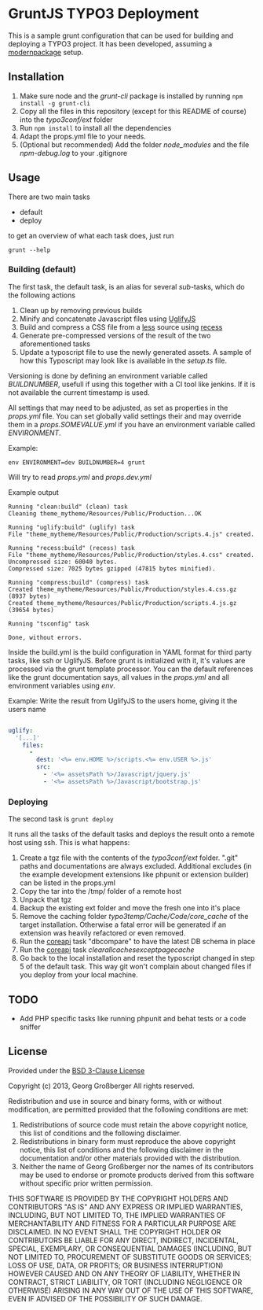 # GruntJS TYPO3 Deployment

This is a sample grunt configuration that can be used for building and deploying a TYPO3 project. It has been developed, assuming a [modernpackage](http://github.com/georgringer/modernpackage) setup.

## Installation

1. Make sure node and the *grunt-cli* package is installed by running `npm install -g grunt-cli`
2. Copy all the files in this repository (except for this README of course) into the *typo3conf/ext* folder
3. Run `npm install` to install all the dependencies
4. Adapt the props.yml file to your needs.
5. (Optional but recommended) Add the folder *node_modules* and the file *npm-debug.log* to your .gitignore

## Usage

There are two main tasks

* default
* deploy

to get an overview of what each task does, just run

    grunt --help

### Building (default)

The first task, the default task, is an alias for several *sub*-tasks, which do the following actions

1. Clean up by removing previous builds
2. Minify and concatenate Javascript files using [UglifyJS](http://github.com/mishoo/UglifyJS2)
3. Build and compress a CSS file from a [less](http://lesscss.org) source using [recess](https://github.com/twitter/recess)
4. Generate pre-compressed versions of the result of the two aforementioned tasks
5. Update a typoscript file to use the newly generated assets. A sample of how this Typoscript may look like is available in the *setup.ts* file.

Versioning is done by defining an environment variable called *BUILDNUMBER*, usefull if using this together with a CI tool like jenkins. If it is not available the current timestamp is used.

All settings that may need to be adjusted, as set as properties in the *props.yml* file. You can set globally valid settings their and may override them in a *props.SOMEVALUE.yml* if you have an environment variable called *ENVIRONMENT*.

Example:

    env ENVIRONMENT=dev BUILDNUMBER=4 grunt

Will try to read *props.yml* and *props.dev.yml*

Example output

    Running "clean:build" (clean) task
    Cleaning theme_mytheme/Resources/Public/Production...OK

    Running "uglify:build" (uglify) task
    File "theme_mytheme/Resources/Public/Production/scripts.4.js" created.

    Running "recess:build" (recess) task
    File "theme_mytheme/Resources/Public/Production/styles.4.css" created.
    Uncompressed size: 60040 bytes.
    Compressed size: 7025 bytes gzipped (47815 bytes minified).

    Running "compress:build" (compress) task
    Created theme_mytheme/Resources/Public/Production/styles.4.css.gz (8937 bytes)
    Created theme_mytheme/Resources/Public/Production/scripts.4.js.gz (39654 bytes)

    Running "tsconfig" task

    Done, without errors.

Inside the build.yml is the build configuration in YAML format for third party tasks, like ssh or UglifyJS. Before grunt is initialized with it, it's values are processed via the grunt template processor. You can the default references like the grunt documentation says, all values in the *props.yml* and all environment variables using *env*.

Example:
Write the result from UglifyJS to the users home, giving it the users name

```yaml

uglify:
  '[...]'
    files:
      -
        dest: '<%= env.HOME %>/scripts.<%= env.USER %>.js'
        src:
          - '<%= assetsPath %>/Javascript/jquery.js'
          - '<%= assetsPath %>/Javascript/bootstrap.js'

```

### Deploying

The second task is `grunt deploy`

It runs all the tasks of the default tasks and deploys the result onto a remote host using ssh. This is what happens:

1. Create a tgz file with the contents of the *typo3conf/ext* folder. ".git" paths and documentations are always excluded. Additional excludes (in the example development extensions like phpunit or extension builder) can be listed in the props.yml
2. Copy the tar into the /tmp/ folder of a remote host
3. Unpack that tgz
4. Backup the existing ext folder and move the fresh one into it's place
5. Remove the caching folder *typo3temp/Cache/Code/core_cache* of the target installation. Otherwise a fatal error will be generated if an extension was heavily refactored or even removed.
6. Run the [coreapi](https://github.com/etobi/ext-coreapi) task "dbcompare" to have the latest DB schema in place
7. Run the [coreapi](https://github.com/etobi/ext-coreapi) task *clearallcachesexceptpagecache*
8. Go back to the local installation and reset the typoscript changed in step 5 of the default task. This way git won't complain about changed files if you deploy from your local machine.

## TODO

* Add PHP specific tasks like running phpunit and behat tests or a code sniffer

## License

Provided under the [BSD 3-Clause License](http://opensource.org/licenses/BSD-3-Clause)

Copyright (c) 2013, Georg Großberger
All rights reserved.

Redistribution and use in source and binary forms, with or without modification, are permitted provided that the following conditions are met:

1. Redistributions of source code must retain the above copyright notice, this list of conditions and the following disclaimer.
2. Redistributions in binary form must reproduce the above copyright notice, this list of conditions and the following disclaimer in the documentation and/or other materials provided with the distribution.
3. Neither the name of Georg Großberger nor the names of its contributors may be used to endorse or promote products derived from this software without specific prior written permission.

THIS SOFTWARE IS PROVIDED BY THE COPYRIGHT HOLDERS AND CONTRIBUTORS "AS IS" AND ANY EXPRESS OR IMPLIED WARRANTIES, INCLUDING, BUT NOT LIMITED TO, THE IMPLIED WARRANTIES OF MERCHANTABILITY AND FITNESS FOR A PARTICULAR PURPOSE ARE DISCLAIMED. IN NO EVENT SHALL THE COPYRIGHT HOLDER OR CONTRIBUTORS BE LIABLE FOR ANY DIRECT, INDIRECT, INCIDENTAL, SPECIAL, EXEMPLARY, OR CONSEQUENTIAL DAMAGES (INCLUDING, BUT NOT LIMITED TO, PROCUREMENT OF SUBSTITUTE GOODS OR SERVICES; LOSS OF USE, DATA, OR PROFITS; OR BUSINESS INTERRUPTION) HOWEVER CAUSED AND ON ANY THEORY OF LIABILITY, WHETHER IN CONTRACT, STRICT LIABILITY, OR TORT (INCLUDING NEGLIGENCE OR OTHERWISE) ARISING IN ANY WAY OUT OF THE USE OF THIS SOFTWARE, EVEN IF ADVISED OF THE POSSIBILITY OF SUCH DAMAGE.

